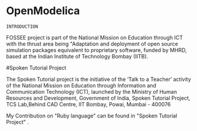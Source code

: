 # OpenModelica


`INTRODUCTION`

FOSSEE project is part of the National Mission on Education through ICT with the thrust area being "Adaptation and deployment of open source simulation packages equivalent to proprietary software, funded by MHRD, based at the Indian Institute of Technology Bombay (IITB).

#Spoken Tutorial Project 

The Spoken Tutorial project is the initiative of the ‘Talk to a Teacher’ activity of the National Mission on Education through Information and Communication Technology (ICT), launched by the Ministry of Human Resources and Development, Government of India,
Spoken Tutorial Project,
TCS Lab,Behind CAD Centre,
IIT Bombay, Powai,
Mumbai - 400076

My Contribution on "Ruby language" can be found in "Spoken Tutorial Project" .
